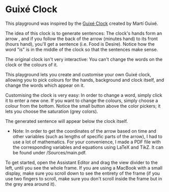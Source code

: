 # Guixé Clock
This playground was inspired by the [Guixé Clock](http://www.guixe.com/products/ALESSI/Wall_Clocks.html) created by Martí Guixé.

The idea of this clock is to generate sentences: The clock's hands form an arrow , and if you follow the back of the arrow (minutes hand) to its front (hours hand), you'll get a sentence (i.e. Food is Desire). Notice how the word "is" is in the middle of the clock so that the sentences make sense.

The original clock isn't very interactive: You can't change the words on the clock or the colours of it.

This playground lets you create and customise your own Guixé clock, allowing you to pick colours for the hands, background and clock itself, and change the words which appear on it.

Customising the clock is very easy: In order to change a word, simply click it to enter a new one. If you want to change the colours, simply choose a colour from the bottom. Notice the small button above the color pickers; it lets you choose the saturation (grey colors).

The generated sentence will appear below the clock itself.

- Note:
In order to get the coordinates of the arrow based on time and other variables (such as lengths of specific parts of the arrow), I had to use a lot of mathematics. For your convenience, I made a PDF file with the corresponding variables and equations using LaTeX and TikZ. It can be found under /Sources/main.pdf.

To get started, open the Assistant Editor and drag the view divider to the left, until you see the whole frame.
If you are using a MacBook with a small display, make sure you scroll down to see the entirety of the frame (if you use two fingers to scroll, make sure you don't scroll inside the frame but in the grey area around it).
